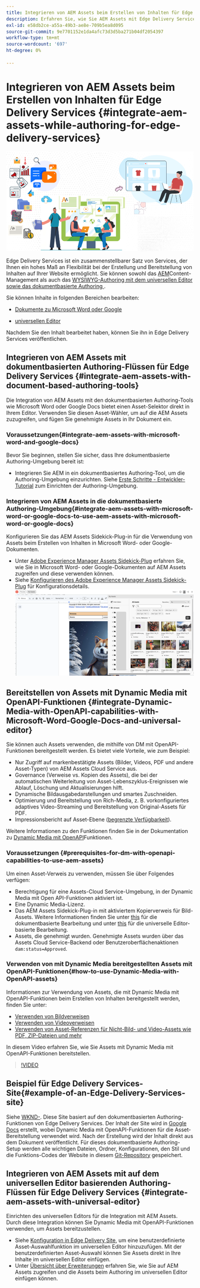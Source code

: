 ```yaml
---
title: Integrieren von AEM Assets beim Erstellen von Inhalten für Edge Delivery Services
description: Erfahren Sie, wie Sie AEM Assets mit Edge Delivery Services integrieren. Durch diese Integration können Sie AEM Assets mit Microsoft Word und Google Docs integrieren, AEM Assets mit dem universellen Editor integrieren, Dynamic Media mit OpenAPI-Funktionen mit dem universellen Editor integrieren und Dynamic Media mit OpenAPI-Funktionen mit Microsoft Word und Google Docs integrieren.
exl-id: e58db2ce-a55a-49b3-ae8e-709b5ea8d095
source-git-commit: 9e7701152e1da4afc73d3d5ba271b04df2054397
workflow-type: tm+mt
source-wordcount: '697'
ht-degree: 0%

---
```


# Integrieren von AEM Assets beim Erstellen von Inhalten für Edge Delivery Services {#integrate-aem-assets-while-authoring-for-edge-delivery-services}

![EDS2](/help/assets/assets/EDS2.png)

Edge Delivery Services ist ein zusammenstellbarer Satz von Services, der Ihnen ein hohes Maß an Flexibilität bei der Erstellung und Bereitstellung von Inhalten auf Ihrer Website ermöglicht. Sie können sowohl das [AEM](/help/sites-cloud/authoring/author-publish.md)Content-Management als auch das [WYSIWYG-Authoring mit dem universellen Editor sowie das dokumentbasierte Authoring ](https://experienceleague.adobe.com/en/docs/experience-manager-cloud-service/content/edge-delivery/wysiwyg-authoring/authoring).

Sie können Inhalte in folgenden Bereichen bearbeiten:

* [Dokumente zu Microsoft Word oder Google](#integrate-aem-assets-with-document-based-authoring-tools)

* [universellen Editor](#integrate-aem-assets-with-universal-editor)

Nachdem Sie den Inhalt bearbeitet haben, können Sie ihn in Edge Delivery Services veröffentlichen.

## Integrieren von AEM Assets mit dokumentbasierten Authoring-Flüssen für Edge Delivery Services {#integrate-aem-assets-with-document-based-authoring-tools}

Die Integration von AEM Assets mit den dokumentbasierten Authoring-Tools wie Microsoft Word oder Google Docs bietet einen Asset-Selektor direkt in Ihrem Editor. Verwenden Sie diesen Asset-Wähler, um auf die AEM Assets zuzugreifen, und fügen Sie genehmigte Assets in Ihr Dokument ein.

### Voraussetzungen{#integrate-aem-assets-with-microsoft-word-and-google-docs}

Bevor Sie beginnen, stellen Sie sicher, dass Ihre dokumentbasierte Authoring-Umgebung bereit ist:

* Integrieren Sie AEM in ein dokumentbasiertes Authoring-Tool, um die Authoring-Umgebung einzurichten. Siehe [Erste Schritte - Entwickler-Tutorial](https://www.aem.live/developer/tutorial) zum Einrichten der Authoring-Umgebung.

### Integrieren von AEM Assets in die dokumentbasierte Authoring-Umgebung{#integrate-aem-assets-with-microsoft-word-or-google-docs-to-use-aem-assets-with-microsoft-word-or-google-docs}

Konfigurieren Sie das AEM Assets Sidekick-Plug-in für die Verwendung von Assets beim Erstellen von Inhalten in Microsoft Word- oder Google-Dokumenten.

* Unter [Adobe Experience Manager Assets Sidekick-Plug](https://www.aem.live/docs/aem-assets-sidekick-plugin#using-experience-manager-assets-for-website-authors) erfahren Sie, wie Sie in Microsoft Word- oder Google-Dokumenten auf AEM Assets zugreifen und diese verwenden können.
* Siehe [Konfigurieren des Adobe Experience Manager Assets Sidekick-Plug](https://www.aem.live/developer/configuring-aem-assets-sidekick-plugin) für Konfigurationsdetails.
  ![my-assets-sidebar](/help/assets/assets/my-assets-sidebar.png)

## Bereitstellen von Assets mit Dynamic Media mit OpenAPI-Funktionen {#integrate-Dynamic-Media-with-OpenAPI-capabilities-with-Microsoft-Word-Google-Docs-and-universal-editor}

Sie können auch Assets verwenden, die mithilfe von DM mit OpenAPI-Funktionen bereitgestellt werden. Es bietet viele Vorteile, wie zum Beispiel:

* Nur Zugriff auf markenbestätigte Assets (Bilder, Videos, PDF und andere Asset-Typen) von AEM Assets Cloud Service aus.
* Governance (Verweise vs. Kopien des Assets), die bei der automatischen Weiterleitung von Asset-Lebenszyklus-Ereignissen wie Ablauf, Löschung und Aktualisierungen hilft.
* Dynamische Bildausgabedarstellungen und smartes Zuschneiden.
* Optimierung und Bereitstellung von Rich-Media, z. B. vorkonfiguriertes adaptives Video-Streaming und Bereitstellung von Original-Assets für PDF.
* Impressionsbericht auf Asset-Ebene ([begrenzte Verfügbarkeit](/help/assets/manage-reports-assets-view.md#dynamic-media-delivery-reports)).

Weitere Informationen zu den Funktionen finden Sie in der Dokumentation zu [Dynamic Media mit OpenAPI](https://experienceleague.adobe.com/en/docs/experience-manager-cloud-service/content/assets/dynamicmedia/dynamic-media-open-apis/dynamic-media-open-apis-overview)Funktionen.

### Voraussetzungen {#prerequisites-for-dm-with-openapi-capabilities-to-use-aem-assets}

Um einen Asset-Verweis zu verwenden, müssen Sie über Folgendes verfügen:

* Berechtigung für eine Assets-Cloud Service-Umgebung, in der Dynamic Media mit Open API-Funktionen aktiviert ist.
* Eine Dynamic Media-Lizenz.
* Das AEM Assets Sidekick-Plug-in mit aktiviertem Kopierverweis für Bild-Assets. Weitere Informationen finden Sie unter [this](https://www.aem.live/developer/configuring-aem-assets-sidekick-plugin#copymode) für die dokumentbasierte Bearbeitung und unter [this](https://developer.adobe.com/uix/docs/extension-manager/extension-developed-by-adobe/configurable-asset-picker/#extension-overview) für die universelle Editor-basierte Bearbeitung.
* Assets, die genehmigt wurden. Genehmigte Assets wurden über das Assets Cloud Service-Backend oder Benutzeroberflächenaktionen `dam:status=Approved`.

### Verwenden von mit Dynamic Media bereitgestellten Assets mit OpenAPI-Funktionen{#how-to-use-Dynamic-Media-with-OpenAPI-assets}

Informationen zur Verwendung von Assets, die mit Dynamic Media mit OpenAPI-Funktionen beim Erstellen von Inhalten bereitgestellt werden, finden Sie unter:

* [Verwenden von Bildverweisen](https://www.aem.live/docs/aem-assets-sidekick-plugin#using-image-references-when-authoring-content)
* [Verwenden von Videoverweisen](https://www.aem.live/docs/aem-assets-sidekick-plugin#using-video-references-when-authoring-content)
* [Verwenden von Asset-Referenzen für Nicht-Bild- und Video-Assets wie PDF, ZIP-Dateien und mehr](https://www.aem.live/docs/aem-assets-sidekick-plugin#using-asset-references-for-pdf-zip-etc-when-authoring-content)

In diesem Video erfahren Sie, wie Sie Assets mit Dynamic Media mit OpenAPI-Funktionen bereitstellen.

>[!VIDEO](https://video.tv.adobe.com/v/3441155)

## Beispiel für Edge Delivery Services-Site{#example-of-an-Edge-Delivery-Services-site}

Siehe [WKND-](https://aem-dynamicmedia-demo--dm--hlxsites.aem.live/travel-hospitality/wknd-trvl-home). Diese Site basiert auf den dokumentbasierten Authoring-Funktionen von Edge Delivery Services. Der Inhalt der Site wird in [Google Docs](https://drive.google.com/drive/folders/1HCCHRWp4HJIXW_cUv5cRDQ5DzzqiZsXT) erstellt, wobei Dynamic Media mit OpenAPI-Funktionen für die Asset-Bereitstellung verwendet wird. Nach der Erstellung wird der Inhalt direkt aus dem Dokument veröffentlicht. Für dieses dokumentbasierte Authoring-Setup werden alle wichtigen Dateien, Ordner, Konfigurationen, den Stil und die Funktions-Codes der Website in diesem [Git-Repository](https://github.com/hlxsites/franklin-assets-selector/tree/aem-dynamicmedia-demo/blocks) gespeichert.

## Integrieren von AEM Assets mit auf dem universellen Editor basierenden Authoring-Flüssen für Edge Delivery Services {#integrate-aem-assets-with-universal-editor}

Einrichten des universellen Editors für die Integration mit AEM Assets. Durch diese Integration können Sie Dynamic Media mit OpenAPI-Funktionen verwenden, um Assets bereitzustellen.

* Siehe [Konfiguration in Edge Delivery Site](https://developer.adobe.com/uix/docs/extension-manager/extension-developed-by-adobe/configurable-asset-picker/#configuration-in-edge-delivery-site), um eine benutzerdefinierte Asset-Auswahlfunktion im universellen Editor hinzuzufügen. Mit der benutzerdefinierten Asset-Auswahl können Sie Assets direkt in Ihre Inhalte im universellen Editor einfügen.
* Unter [Übersicht über Erweiterungen](https://developer.adobe.com/uix/docs/extension-manager/extension-developed-by-adobe/configurable-asset-picker/#extension-overview) erfahren Sie, wie Sie auf AEM Assets zugreifen und die Assets beim Authoring im universellen Editor einfügen können.
